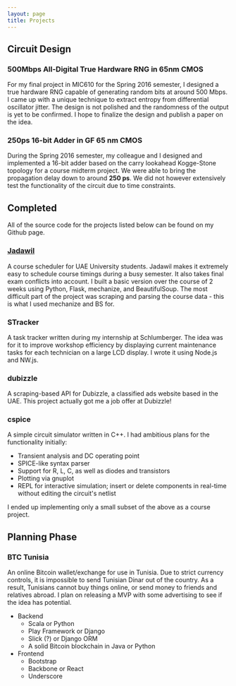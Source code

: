 ```yaml
---
layout: page
title: Projects
---
```


## Circuit Design

### 500Mbps All-Digital True Hardware RNG in 65nm CMOS

For my final project in MIC610 for the Spring 2016 semester, I designed a true hardware RNG capable of generating random bits at around 500 Mbps. I came up with a unique technique to extract entropy from differential oscillator jitter. The design is not polished and the randomness of the output is yet to be confirmed. I hope to finalize the design and publish a paper on the idea.

### 250ps 16-bit Adder in GF 65 nm CMOS

During the Spring 2016 semester, my colleague and I designed and implemented a 16-bit adder based on the carry lookahead Kogge-Stone topology for a course midterm project. We were able to bring the propagation delay down to around **250 ps**. We did not however extensively test the functionality of the circuit due to time constraints.

## Completed

<p class="message">
    All of the source code for the projects listed below can be found on my Github page.
</p>

### [Jadawil](http://jadawil.xyz)

A course scheduler for UAE University students. Jadawil makes it extremely easy to schedule course timings during a busy semester. It also takes final exam conflicts into account. I built a basic version over the course of 2 weeks using Python, Flask, mechanize, and BeautifulSoup. The most difficult part of the project was scraping and parsing the course data - this is what I used mechanize and BS for.

### STracker

A task tracker written during my internship at Schlumberger. The idea was for it to improve workshop efficiency by displaying current maintenance tasks for each technician on a large LCD display. I wrote it using Node.js and NW.js.

### dubizzle

A scraping-based API for Dubizzle, a classified ads website based in the UAE. This project actually got me a job offer at Dubizzle!

### cspice

A simple circuit simulator written in C++. I had ambitious plans for the functionality initially:

* Transient analysis and DC operating point
* SPICE-like syntax parser
* Support for R, L, C, as well as diodes and transistors
* Plotting via gnuplot
* REPL for interactive simulation; insert or delete components in real-time without editing the circuit's netlist

I ended up implementing only a small subset of the above as a course project.

## Planning Phase

### BTC Tunisia

An online Bitcoin wallet/exchange for use in Tunisia. Due to strict currency controls, it is impossible to send Tunisian Dinar out of the country. As a result, Tunisians cannot buy things online, or send money to friends and relatives abroad. I plan on releasing a MVP with some advertising to see if the idea has potential.

* Backend
    - Scala or Python
    - Play Framework or Django
    - Slick (?) or Django ORM
    - A solid Bitcoin blockchain in Java or Python
* Frontend
    - Bootstrap
    - Backbone or React
    - Underscore
